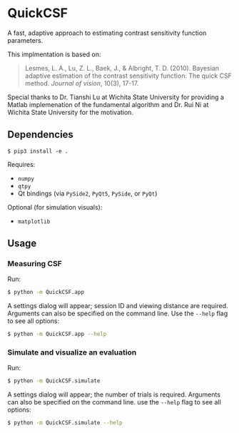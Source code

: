 # QuickCSF

A fast, adaptive approach to estimating contrast sensitivity function parameters.

This implmentation is based on:

> Lesmes, L. A., Lu, Z. L., Baek, J., & Albright, T. D. (2010). Bayesian adaptive estimation of the contrast sensitivity function: The quick CSF method. *Journal of vision*, 10(3), 17-17.

Special thanks to Dr. Tianshi Lu at Wichita State University for providing a Matlab implemenation of the fundamental algorithm and Dr. Rui Ni at Wichita State University for the motivation.

## Dependencies
~~~~
$ pip3 install -e .
~~~~
Requires:
* `numpy`
* `qtpy`
* Qt bindings (via `PySide2`, `PyQt5`, `PySide`, or `PyQt`)

Optional (for simulation visuals):
* `matplotlib`

## Usage
### Measuring CSF
Run:
~~~bash
$ python -m QuickCSF.app
~~~
A settings dialog will appear; session ID and viewing distance are required. Arguments can also be specified on the command line. Use the `--help` flag to see all options:
~~~bash
$ python -m QuickCSF.app --help
~~~
### Simulate and visualize an evaluation
Run:
~~~bash
$ python -m QuickCSF.simulate
~~~
A settings dialog will appear; the number of trials is required. Arguments can also be specified on the command line. use the `--help` flag to see all options:
~~~bash
$ python -m QuickCSF.simulate --help
~~~